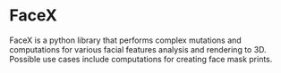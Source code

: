 # FaceX
FaceX is a python library that performs complex mutations and computations for various facial features analysis and rendering to 3D. Possible use cases include computations for creating face mask prints.
